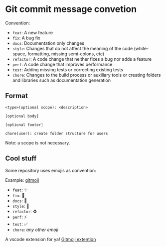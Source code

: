 # Git commit message convetion

Convention:

- `feat`: A new feature
- `fix`: A bug fix
- `docs`: Documentation only changes
- `style`: Changes that do not affect the meaning of the code (white-space, formatting, missing semi-colons, etc)
- `refactor`: A code change that neither fixes a bug nor adds a feature
- `perf`: A code change that improves performance
- `test`: Adding missing tests or correcting existing tests
- `chore`: Changes to the build process or auxiliary tools or creating folders and libraries such as documentation generation

## Format
```
<type>(optional scope): <description>

[optional body]

[optional footer]
```

```
chore(user): create folder structure for users
```

Note: a scope is not necessary.

## Cool stuff
Some repository uses emojis as convention:

Example: [gitmoji](https://gitmoji.dev/)

- `feat`: ✨
- `fix`: 🐛
- `docs`: 📝
- `style`: :art:
- `refactor`: :recycle:
- `perf`: :zap:
- `test`: :white_check_mark:
- `chore`: *any other emoji*

A vscode extension for ya! [Gitmoji extention](https://github.com/seatonjiang/gitmoji-vscode)
